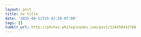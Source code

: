 ```yaml
---
layout: post
title: no title
date: '2015-08-11T15:42:20-07:00'
tags: []
tumblr_url: http://photos.whitepinedev.com/post/126458442708
---
```

